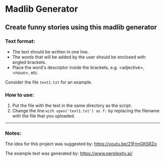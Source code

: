 # Madlib Generator
## Create funny stories using this madlib generator
### Text format:
+ The text should be written in one line.
+ The words that will be added by the user should be enclosed with angled brackets.
+ Place the word's descriptor inside the brackets, e.g. \<adjective>, \<noun>, etc.
  
Consider the file `text1.txt` for an example.
### How to use:
1. Put the file with the text in the same directory as the script.
2. Change the line `with open('text1.txt') as f:` by replacing the filename with the file that you uploaded.




---

### Notes:
The idea for this project was suggested by: https://youtu.be/21FnnGKSRZo

The example text was generated by: https://www.perplexity.ai/
